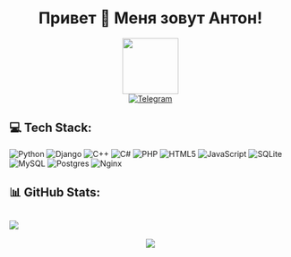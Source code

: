 # <h1 align="center">Привет :wave: Меня зовут Антон!</h1>
<div id="header" align="center">
  <img src="https://i.giphy.com/media/v1.Y2lkPTc5MGI3NjExMGRudWcwZXJ6c21sZmQ5ZjJhOTRnb3M1ODlreXQ5dXQ2MXVoMnJ4YSZlcD12MV9pbnRlcm5hbF9naWZfYnlfaWQmY3Q9Zw/2IudUHdI075HL02Pkk/giphy.gif" width="100"/>
</div>

<div id="links" align="center">
  <a href="https://t.me/alonemooo">
    <img src="https://img.shields.io/badge/Telegram-blue?style=for-the-badge&logo=telegram&logoColor=white" alt="Telegram"/>
  </a>
</div>

## 💻 Tech Stack:
![Python](https://img.shields.io/badge/python-3670A0?style=for-the-badge&logo=python&logoColor=ffdd54) 
![Django](https://img.shields.io/badge/django-%23092E20.svg?style=for-the-badge&logo=django&logoColor=white)
![C++](https://img.shields.io/badge/c++-%2300599C.svg?style=for-the-badge&logo=c%2B%2B&logoColor=white) 
![C#](https://img.shields.io/badge/c%23-%23239120.svg?style=for-the-badge&logo=csharp&logoColor=white) 
![PHP](https://img.shields.io/badge/php-%23777BB4.svg?style=for-the-badge&logo=php&logoColor=white)
![HTML5](https://img.shields.io/badge/html5-%23E34F26.svg?style=for-the-badge&logo=html5&logoColor=white) 
![JavaScript](https://img.shields.io/badge/javascript-%23323330.svg?style=for-the-badge&logo=javascript&logoColor=%23F7DF1E) 
![SQLite](https://img.shields.io/badge/sqlite-%2307405e.svg?style=for-the-badge&logo=sqlite&logoColor=white) 
![MySQL](https://img.shields.io/badge/mysql-4479A1.svg?style=for-the-badge&logo=mysql&logoColor=white) 
![Postgres](https://img.shields.io/badge/postgres-%23316192.svg?style=for-the-badge&logo=postgresql&logoColor=white)
![Nginx](https://img.shields.io/badge/nginx-%23009639.svg?style=for-the-badge&logo=nginx&logoColor=white) 
## 📊 GitHub Stats:
![](https://github-readme-stats.vercel.app/api/top-langs/?username=BogushevichAnton&theme=dark&hide_border=true&include_all_commits=true&count_private=false&layout=compact&hide=javascript)
---
<div align="center">
<a href="https://visitcount.itsvg.in">
  <img src="https://visitcount.itsvg.in/api?id=BogushevichAnton&label=Profile%20Views%20%F0%9F%91%80&color=1&icon=0&pretty=true" />
</a>
</div>